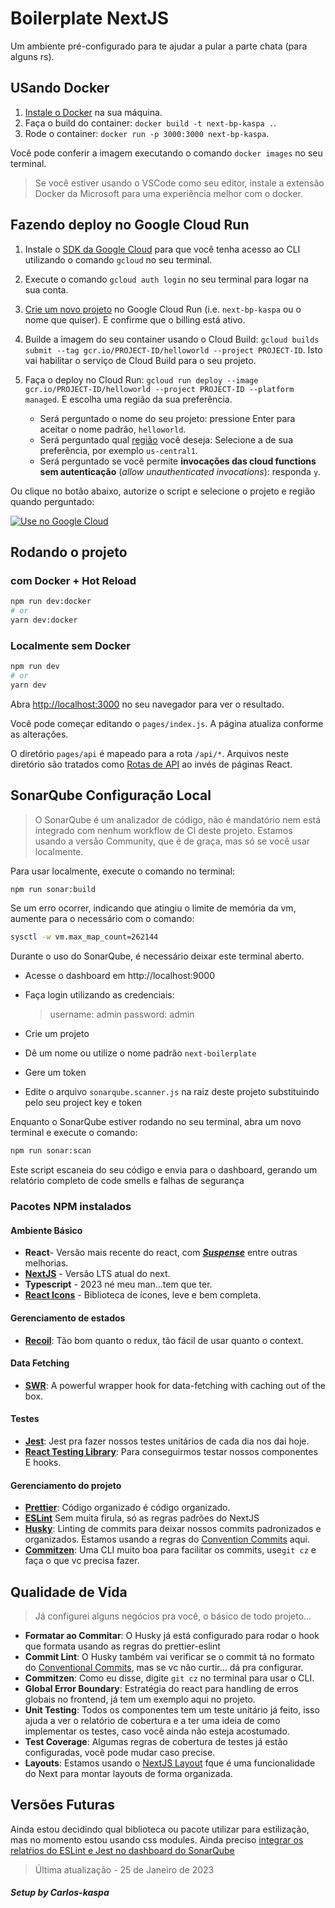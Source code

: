 # Boilerplate NextJS

Um ambiente pré-configurado para te ajudar a pular a parte chata (para alguns rs).

## USando Docker

1. [Instale o Docker](https://docs.docker.com/get-docker/) na sua máquina.
1. Faça o build do container: `docker build -t next-bp-kaspa .`.
1. Rode o container: `docker run -p 3000:3000 next-bp-kaspa`.

Você pode conferir a imagem executando o comando `docker images` no seu terminal.

> Se você estiver usando o VSCode como seu editor, instale a extensão Docker da Microsoft para uma experiência melhor com o docker.

## Fazendo deploy no Google Cloud Run

1. Instale o [SDK da Google Cloud](https://cloud.google.com/sdk/docs/install) para que você tenha acesso ao CLI utilizando o comando `gcloud` no seu terminal.
1. Execute o comando `gcloud auth login` no seu terminal para logar na sua conta.
1. [Crie um novo projeto](https://cloud.google.com/run/docs/quickstarts/build-and-deploy) no Google Cloud Run (i.e. `next-bp-kaspa` ou o nome que quiser). E confirme que o billing está ativo.
1. Builde a imagem do seu container usando o Cloud Build: `gcloud builds submit --tag gcr.io/PROJECT-ID/helloworld --project PROJECT-ID`. Isto vai habilitar o serviço de Cloud Build para o seu projeto.
1. Faça o deploy no Cloud Run: `gcloud run deploy --image gcr.io/PROJECT-ID/helloworld --project PROJECT-ID --platform managed`. E escolha uma região da sua preferência.

    - Será perguntado o nome do seu projeto: pressione Enter para aceitar o nome padrão, `helloworld`.
    - Será perguntado qual [região](https://cloud.google.com/run/docs/quickstarts/build-and-deploy#follow-cloud-run) você deseja: Selecione a de sua preferência, por exemplo `us-central1`.
    - Será perguntado se você permite **invocações das cloud functions sem autenticação** (_allow unauthenticated invocations_): responda `y`.

Ou clique no botão abaixo, autorize o script e selecione o projeto e região quando perguntado:

[![Use no Google Cloud](https://deploy.cloud.run/button.svg)](https://deploy.cloud.run/?git_repo=https://github.com/vercel/next.js.git&dir=examples/with-docker)

## Rodando o projeto

### com Docker + Hot Reload

```bash
npm run dev:docker
# or
yarn dev:docker
```

### Localmente sem Docker

```bash
npm run dev
# or
yarn dev
```

Abra [http://localhost:3000](http://localhost:3000) no seu navegador para ver o resultado.

Você pode começar editando o `pages/index.js`. A página atualiza conforme as alterações.

O diretório `pages/api` é mapeado para a rota `/api/*`. Arquivos neste diretório são tratados como [Rotas de API](https://nextjs.org/docs/api-routes/introduction) ao invés de páginas React.

## SonarQube Configuração Local

> O SonarQube é um analizador de código, não é mandatório nem está integrado com nenhum workflow de CI deste projeto.
> Estamos usando a versão Community, que é de graça, mas só se você usar localmente.

Para usar localmente, execute o comando no terminal:

```bash
npm run sonar:build
```

Se um erro ocorrer, indicando que atingiu o limite de memória da vm, aumente para o necessário com o comando:

```bash
sysctl -w vm.max_map_count=262144
```

Durante o uso do SonarQube, é necessário deixar este terminal aberto.

-   Acesse o dashboard em http://localhost:9000
-   Faça login utilizando as credenciais:

    > username: admin
    > password: admin

-   Crie um projeto
-   Dê um nome ou utilize o nome padrão `next-boilerplate`
-   Gere um token
-   Edite o arquivo `sonarqube.scanner.js` na raiz deste projeto substituindo pelo seu project key e token

Enquanto o SonarQube estiver rodando no seu terminal, abra um novo terminal e execute o comando:

```bash
npm run sonar:scan
```

Este script escaneia do seu código e envia para o dashboard, gerando um relatório completo de code smells e falhas de segurança

### Pacotes NPM instalados

#### Ambiente Básico

-   **React**- Versão mais recente do react, com [**_Suspense_**](https://17.reactjs.org/docs/concurrent-mode-suspense.html) entre outras melhorias.
-   **[NextJS](https://nextjs.org/)** - Versão LTS atual do next.
-   **Typescript** - 2023 né meu man...tem que ter.
-   **[React Icons](https://react-icons.github.io/react-icons/)** - Biblioteca de ícones, leve e bem completa.

#### Gerenciamento de estados

-   [**Recoil**](https://recoiljs.org/): Tão bom quanto o redux, tão fácil de usar quanto o context.

#### Data Fetching

-   [**SWR**](https://swr.vercel.app/): A powerful wrapper hook for data-fetching with caching out of the box.

#### Testes

-   [**Jest**](https://jestjs.io/): Jest pra fazer nossos testes unitários de cada dia nos dai hoje.
-   [**React Testing Library**](https://testing-library.com/docs/react-testing-library/intro/): Para conseguirmos testar nossos componentes E hooks.

#### Gerenciamento do projeto

-   **[Prettier](https://prettier.io/)**: Código organizado é código organizado.
-   [**ESLint**](https://nextjs.org/docs/basic-features/eslint) Sem muita firula, só as regras padrões do NextJS
-   [**Husky**](https://typicode.github.io/husky/#/): Linting de commits para deixar nossos commits padronizados e organizados. Estamos usando a regras do [Convention Commits](https://www.conventionalcommits.org/en/v1.0.0-beta.2/) aqui.
-   **[Commitzen](https://commitizen-tools.github.io/commitizen/)**: Uma CLI muito boa para facilitar os commits, use`git cz` e faça o que vc precisa fazer.

## Qualidade de Vida

> Já configurei alguns negócios pra você, o básico de todo projeto...

-   **Formatar ao Commitar**: O Husky já está configurado para rodar o hook que formata usando as regras do prettier-eslint
-   **Commit Lint**: O Husky também vai verificar se o commit tá no formato do [Conventional Commits](https://www.conventionalcommits.org/en/v1.0.0-beta.2/), mas se vc não curtir... dá pra configurar.
-   **Commitzen**: Como eu disse, digite `git cz` no terminal para usar o CLI.
-   **Global Error Boundary**: Estratégia do react para handling de erros globais no frontend, já tem um exemplo aqui no projeto.
-   **Unit Testing**: Todos os componentes tem um teste unitário já feito, isso ajuda a ver o relatório de cobertura e a ter uma ideia de como implementar os testes, caso você ainda não esteja acostumado.
-   **Test Coverage**: Algumas regras de cobertura de testes já estão configuradas, você pode mudar caso precise.
-   **Layouts**: Estamos usando o [NextJS Layout](https://nextjs.org/docs/basic-features/layouts) fque é uma funcionalidade do Next para montar layouts de forma organizada.

## Versões Futuras

Ainda estou decidindo qual biblioteca ou pacote utilizar para estilização, mas no momento estou usando css modules.
Ainda preciso [integrar os relatŕios do ESLint e Jest no dashboard do SonarQube ](https://javascript.plainenglish.io/how-to-set-up-sonarqube-locally-on-a-react-typescript-project-ec02cd8e2626)

> Última atualização - 25 de Janeiro de 2023

##### Setup by Carlos-kaspa
